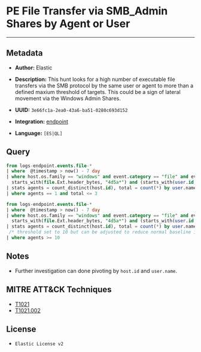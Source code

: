 # PE File Transfer via SMB_Admin Shares by Agent or User

---

## Metadata

- **Author:** Elastic
- **Description:** This hunt looks for a high number of executable file transfers via the SMB protocol by the same user or agent to more than a defined maxium threshold of targets. This could be a sign of lateral movement via the Windows Admin Shares.

- **UUID:** `3e66fc1a-2ea0-43a6-ba51-0280c693d152`
- **Integration:** [endpoint](https://docs.elastic.co/integrations/endpoint)
- **Language:** `[ES|QL]`

## Query

```sql
from logs-endpoint.events.file-*
| where  @timestamp > now() - 7 day
| where host.os.family == "windows" and event.category == "file" and event.action != "deletion" and process.pid == 4 and
  starts_with(file.Ext.header_bytes, "4d5a*") and (starts_with(user.id, "S-1-5-21-") or starts_with(user.id, "S-1-12-1-"))
| stats agents = count_distinct(host.id), total = count(*) by user.name
| where agents == 1 and total <= 3
```

```sql
from logs-endpoint.events.file-*
| where  @timestamp > now() - 7 day
| where host.os.family == "windows" and event.category == "file" and event.action != "deletion" and process.pid == 4 and
  starts_with(file.Ext.header_bytes, "4d5a*") and (starts_with(user.id, "S-1-5-21-") or starts_with(user.id, "S-1-12-1-"))
| stats agents = count_distinct(host.id), total = count(*) by user.name
 /* threshold set to 10 but can be adjusted to reduce normal baseline in your env */
| where agents >= 10
```

## Notes

- Further investigation can done pivoting by `host.id` and `user.name`.
## MITRE ATT&CK Techniques

- [T1021](https://attack.mitre.org/techniques/T1021)
- [T1021.002](https://attack.mitre.org/techniques/T1021/002)

## License

- `Elastic License v2`
